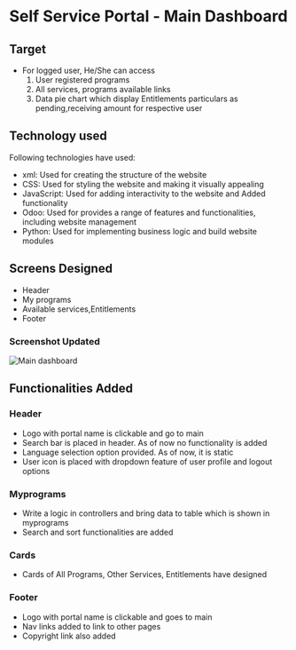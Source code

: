 # Self Service Portal - Main Dashboard

## Target

- For logged user, He/She can access
  1. User registered programs
  2. All services, programs available links
  3. Data pie chart which display Entitlements particulars as pending,receiving amount for respective user

## Technology used

Following technologies have used:

- xml: Used for creating the structure of the website
- CSS: Used for styling the website and making it visually appealing
- JavaScript: Used for adding interactivity to the website and Added functionality
- Odoo: Used for provides a range of features and functionalities, including website management
- Python: Used for implementing business logic and build website modules

## Screens Designed

- Header
- My programs
- Available services,Entitlements
- Footer

### Screenshot Updated

![Main dashboard]([(https://github.com/RamakrishnaVellala/Technical-documentations/blob/main/main.png)])

## Functionalities Added

### Header

- Logo with portal name is clickable and go to main
- Search bar is placed in header. As of now no functionality is added
- Language selection option provided. As of now, it is static
- User icon is placed with dropdown feature of user profile and logout options

### Myprograms

- Write a logic in controllers and bring data to table which is shown in myprograms
- Search and sort functionalities are added

### Cards

- Cards of All Programs, Other Services, Entitlements have designed

### Footer

- Logo with portal name is clickable and goes to main
- Nav links added to link to other pages
- Copyright link also added
